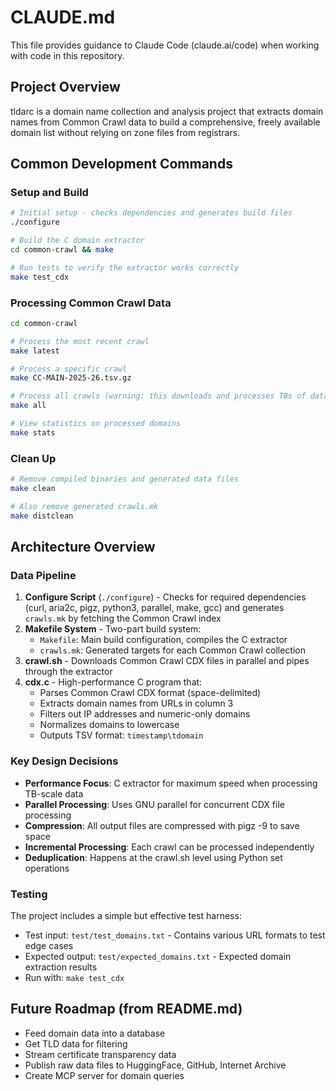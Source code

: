 # CLAUDE.md

This file provides guidance to Claude Code (claude.ai/code) when working with code in this repository.

## Project Overview

tldarc is a domain name collection and analysis project that extracts domain names from Common Crawl data to build a comprehensive, freely available domain list without relying on zone files from registrars.

## Common Development Commands

### Setup and Build
```bash
# Initial setup - checks dependencies and generates build files
./configure

# Build the C domain extractor
cd common-crawl && make

# Run tests to verify the extractor works correctly
make test_cdx
```

### Processing Common Crawl Data
```bash
cd common-crawl

# Process the most recent crawl
make latest

# Process a specific crawl
make CC-MAIN-2025-26.tsv.gz

# Process all crawls (warning: this downloads and processes TBs of data)
make all

# View statistics on processed domains
make stats
```

### Clean Up
```bash
# Remove compiled binaries and generated data files
make clean

# Also remove generated crawls.mk
make distclean
```

## Architecture Overview

### Data Pipeline
1. **Configure Script** (`./configure`) - Checks for required dependencies (curl, aria2c, pigz, python3, parallel, make, gcc) and generates `crawls.mk` by fetching the Common Crawl index
2. **Makefile System** - Two-part build system:
   - `Makefile`: Main build configuration, compiles the C extractor
   - `crawls.mk`: Generated targets for each Common Crawl collection
3. **crawl.sh** - Downloads Common Crawl CDX files in parallel and pipes through the extractor
4. **cdx.c** - High-performance C program that:
   - Parses Common Crawl CDX format (space-delimited)
   - Extracts domain names from URLs in column 3
   - Filters out IP addresses and numeric-only domains
   - Normalizes domains to lowercase
   - Outputs TSV format: `timestamp\tdomain`

### Key Design Decisions
- **Performance Focus**: C extractor for maximum speed when processing TB-scale data
- **Parallel Processing**: Uses GNU parallel for concurrent CDX file processing
- **Compression**: All output files are compressed with pigz -9 to save space
- **Incremental Processing**: Each crawl can be processed independently
- **Deduplication**: Happens at the crawl.sh level using Python set operations

### Testing
The project includes a simple but effective test harness:
- Test input: `test/test_domains.txt` - Contains various URL formats to test edge cases
- Expected output: `test/expected_domains.txt` - Expected domain extraction results
- Run with: `make test_cdx`

## Future Roadmap (from README.md)
- Feed domain data into a database
- Get TLD data for filtering
- Stream certificate transparency data
- Publish raw data files to HuggingFace, GitHub, Internet Archive
- Create MCP server for domain queries